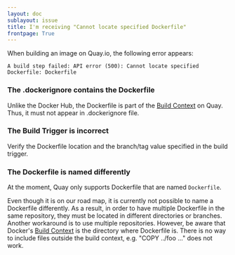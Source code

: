 ```yaml
---
layout: doc
sublayout: issue
title: I'm receiving "Cannot locate specified Dockerfile"
frontpage: True
---
```


When building an image on Quay.io, the following error appears:

```
A build step failed: API error (500): Cannot locate specified Dockerfile: Dockerfile
```

### The .dockerignore contains the Dockerfile

Unlike the Docker Hub, the Dockerfile is part of the [Build Context](/guides/building.html) on Quay. Thus, it must not appear in .dockerignore file.

### The Build Trigger is incorrect

Verify the Dockerfile location and the branch/tag value specified in the build trigger.

### The Dockerfile is named differently

At the moment, Quay only supports Dockerfile that are named `Dockerfile`.

Even though it is on our road map, it is currently not possible to name a Dockerfile differently. As a result, in order to have multiple Dockerfile in the same repository, they must be located in different directories or branches. Another workaround is to use multiple repositories. However, be aware that Docker's [Build Context](/guides/building.html) is the directory where Dockerfile is. There is no way to include files outside the build context, e.g. "COPY ../foo ..." does not work. 
